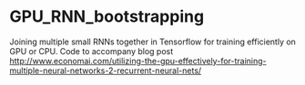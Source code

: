 # GPU_RNN_bootstrapping
Joining multiple small RNNs together in Tensorflow for training efficiently on GPU or CPU. Code to accompany blog post http://www.economai.com/utilizing-the-gpu-effectively-for-training-multiple-neural-networks-2-recurrent-neural-nets/
